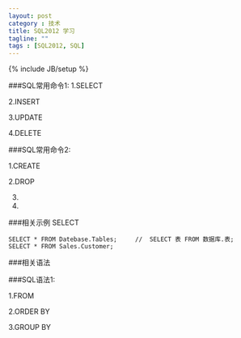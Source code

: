 ```yaml
---
layout: post
category : 技术
title: SQL2012 学习
tagline: ""
tags : [SQL2012, SQL]
---
```

{% include JB/setup %}


###SQL常用命令1:
1.SELECT

2.INSERT

3.UPDATE

4.DELETE


###SQL常用命令2:

1.CREATE

2.DROP

3.  

4.  

###相关示例
	SELECT

	SELECT * FROM Datebase.Tables;     //  SELECT 表 FROM 数据库.表;
	SELECT * FROM Sales.Customer;
  

###相关语法

###SQL语法1:

1.FROM 

2.ORDER BY

3.GROUP BY

